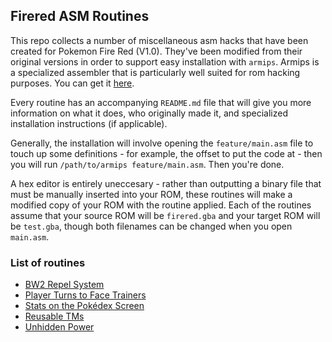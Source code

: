 ## Firered ASM Routines

This repo collects a number of miscellaneous asm hacks that have been created for Pokemon Fire Red (V1.0). They've been modified from their original versions in order to support easy installation with `armips`. Armips is a specialized assembler that is particularly well suited for rom hacking purposes. You can get it [here](https://github.com/Kingcom/armips/releases).

Every routine has an accompanying `README.md` file that will give you more information on what it does, who originally made it, and specialized installation instructions (if applicable).

Generally, the installation will involve opening the `feature/main.asm` file to touch up some definitions - for example, the offset to put the code at - then you will run `/path/to/armips feature/main.asm`. Then you're done.

A hex editor is entirely uneccesary - rather than outputting a binary file that must be manually inserted into your ROM, these routines will make a modified copy of your ROM with the routine applied. Each of the routines assume that your source ROM will be `firered.gba` and your target ROM will be `test.gba`, though both filenames can be changed when you open `main.asm`.

### List of routines

* [BW2 Repel System](./repel-prompt/README.md)
* [Player Turns to Face Trainers](./trainer-face/README.md)
* [Stats on the Pokédex Screen](./pokedex-stats/README.md)
* [Reusable TMs](./reusable-tms/README.md)
* [Unhidden Power](./unhidden-power/README.md)